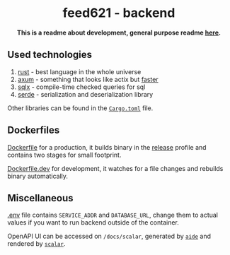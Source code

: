 <div align="center">
  <h1>feed621 - backend</h1>
  <p>
    <strong>This is a readme about development, general purpose readme <a href="../../README.md">here</a>.</strong>
  </p>
</div>

## Used technologies

1. [rust](https://rust-lang.org) - best language in the whole universe
2. [axum](https://github.com/tokio-rs/axum) - something that looks like actix but [faster](https://www.techempower.com/benchmarks/#hw=ph&test=fortune&section=data-r22)
3. [sqlx](https://github.com/launchbadge/sqlx) - compile-time checked queries for sql
4. [serde](https://serde.rs) - serialization and deserialization library

Other libraries can be found in the [`Cargo.toml`](./Cargo.toml) file.

## Dockerfiles

[Dockerfile](./Dockerfile) for a production, it builds binary in the [release](https://doc.rust-lang.org/book/ch14-01-release-profiles.html) profile and contains two stages for small footprint.

[Dockerfile.dev](./Dockerfile.dev) for development, it watches for a file changes and rebuilds binary automatically.

## Miscellaneous

[.env](./.env) file contains `SERVICE_ADDR` and `DATABASE_URL`, change them to actual values if you want to run backend outside of the container.

OpenAPI UI can be accessed on `/docs/scalar`, generated by [`aide`](https://github.com/tamasfe/aide) and rendered by [`scalar`](https://github.com/scalar/scalar).
